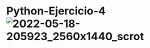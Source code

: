 # Python-Ejercicio-4![2022-05-18-205923_2560x1440_scrot](https://user-images.githubusercontent.com/105516259/169134691-d0eb3d6a-48fe-4e27-a7e9-f9f5a902b14b.png)
